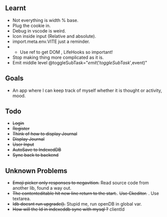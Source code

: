 ## Learnt

- Not everything is width % base.
- Plug the cookie in.
- Debug in vscode is weird.
- Icon inside input (Relative and absolute).
- import.meta.env.VITE just a reminder.
- - Use ref to get DOM , LifeHooks so important!
- Stop making thing more complicated as it is.
- Emit middle level @toggleSubTask="$emit('toggleSubTask',$event)"

## Goals

- An app where I can keep track of myself whether it is thought or activity, mood.

## Todo

- ~~Login~~
- ~~Register~~
- ~~Think of how to display Journal~~
- ~~Display Journal~~
- ~~User Input~~
- ~~AutoSave to IndexedDB~~
- ~~Sync back to backend~~

## Unknown Problems

- ~~Emoji picker only responses to negavition.~~ Read source code from another lib, found a way out.
- ~~The contenteditable hit new line return to the start.~~. ~~Use Ckeditor.~~ . Use textarea.
- ~~Idb doesnt run upgrade().~~ Stupid me, run openDB in global var.
- ~~How will the Id in indexeddb sync with mysql ?~~ clientId

